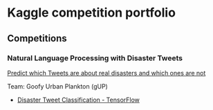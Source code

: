 # Kaggle competition portfolio

## Competitions

### Natural Language Processing with Disaster Tweets

[Predict which Tweets are about real disasters and which ones are not](https://www.kaggle.com/competitions/nlp-getting-started/)

Team: Goofy Urban Plankton (gUP)

- [Disaster Tweet Classification - TensorFlow](https://colab.research.google.com/github/msusol/kaggle/blob/main/notebooks/disaster-tweet-classification-tensorflow.ipynb)
